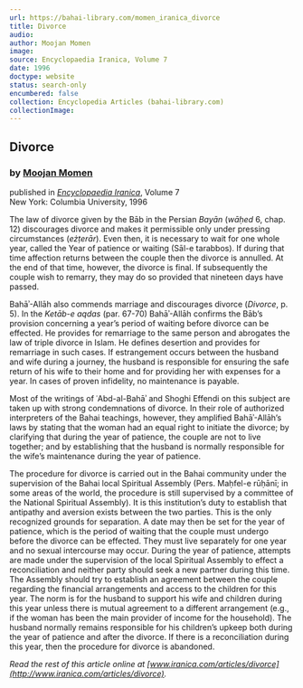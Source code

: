 ```yaml
---
url: https://bahai-library.com/momen_iranica_divorce
title: Divorce
audio: 
author: Moojan Momen
image: 
source: Encyclopaedia Iranica, Volume 7
date: 1996
doctype: website
status: search-only
encumbered: false
collection: Encyclopedia Articles (bahai-library.com)
collectionImage: 
---
```



## Divorce

### by [Moojan Momen](https://bahai-library.com/author/Moojan+Momen)

published in [_Encyclopaedia Iranica_](https://bahai-library.com/series/Encyclopaedia%20Iranica), Volume 7  
New York: Columbia University, 1996


The law of divorce given by the Bāb in the Persian _Bayān_ (_wāḥed_ 6, chap. 12) discourages divorce and makes it permissible only under pressing circumstances (_eżṭerār_). Even then, it is necessary to wait for one whole year, called the Year of patience or waiting (Sāl-e tarabbos). If during that time affection returns between the couple then the divorce is annulled. At the end of that time, however, the divorce is final. If subsequently the couple wish to remarry, they may do so provided that nineteen days have passed.

Bahāʾ-Allāh also commends marriage and discourages divorce (_Divorce_, p. 5). In the _Ketāb-e aqdas_ (par. 67-70) Bahāʾ-Allāh confirms the Bāb’s provision concerning a year’s period of waiting before divorce can be effected. He provides for remarriage to the same person and abrogates the law of triple divorce in Islam. He defines desertion and provides for remarriage in such cases. If estrangement occurs between the husband and wife during a journey, the husband is responsible for ensuring the safe return of his wife to their home and for providing her with expenses for a year. In cases of proven infidelity, no maintenance is payable.

Most of the writings of ʿAbd-al-Bahāʾ and Shoghi Effendi on this subject are taken up with strong condemnations of divorce. In their role of authorized interpreters of the Bahai teachings, however, they amplified Bahāʾ-Allāh’s laws by stating that the woman had an equal right to initiate the divorce; by clarifying that during the year of patience, the couple are not to live together; and by establishing that the husband is normally responsible for the wife’s maintenance during the year of patience.

The procedure for divorce is carried out in the Bahai community under the supervision of the Bahai local Spiritual Assembly (Pers. Maḥfel-e rūḥānī; in some areas of the world, the procedure is still supervised by a committee of the National Spiritual Assembly). It is this institution’s duty to establish that antipathy and aversion exists between the two parties. This is the only recognized grounds for separation. A date may then be set for the year of patience, which is the period of waiting that the couple must undergo before the divorce can be effected. They must live separately for one year and no sexual intercourse may occur. During the year of patience, attempts are made under the supervision of the local Spiritual Assembly to effect a reconciliation and neither party should seek a new partner during this time. The Assembly should try to establish an agreement between the couple regarding the financial arrangements and access to the children for this year. The norm is for the husband to support his wife and children during this year unless there is mutual agreement to a different arrangement (e.g., if the woman has been the main provider of income for the household). The husband normally remains responsible for his children’s upkeep both during the year of patience and after the divorce. If there is a reconciliation during this year, then the procedure for divorce is abandoned.

  
_Read the rest of this article online at [www.iranica.com/articles/divorce](http://www.iranica.com/articles/divorce)._